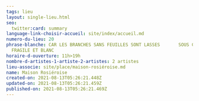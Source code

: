 ```yaml
---
tags: lieu
layout: single-lieu.html
seo:
  twitter:card: summary
language-link-choisir-accueil: site/index/accueil.md
numero-du-lieu: 20
phrase-blanche: CAR LES BRANCHES SANS FEUILLES SONT LASSES       SOUS CE FARDEAU
  FRAGILE ET BLANC
horaire-d-ouverture: 11h>19h
nombre-d-artistes-1-artiste-2-artistes: 2 artistes
lieu-associe: site/place/maison-rosiéroise.md
name: Maison Rosiéroise
created-on: 2021-08-13T05:26:21.448Z
updated-on: 2021-08-13T05:26:21.459Z
published-on: 2021-08-13T05:26:21.469Z
---
```

